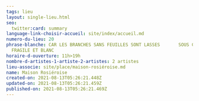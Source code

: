 ```yaml
---
tags: lieu
layout: single-lieu.html
seo:
  twitter:card: summary
language-link-choisir-accueil: site/index/accueil.md
numero-du-lieu: 20
phrase-blanche: CAR LES BRANCHES SANS FEUILLES SONT LASSES       SOUS CE FARDEAU
  FRAGILE ET BLANC
horaire-d-ouverture: 11h>19h
nombre-d-artistes-1-artiste-2-artistes: 2 artistes
lieu-associe: site/place/maison-rosiéroise.md
name: Maison Rosiéroise
created-on: 2021-08-13T05:26:21.448Z
updated-on: 2021-08-13T05:26:21.459Z
published-on: 2021-08-13T05:26:21.469Z
---
```

